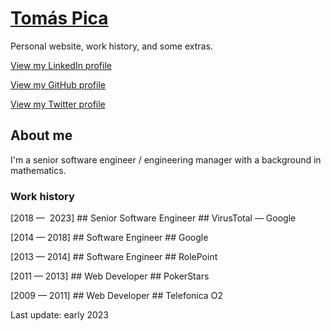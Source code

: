 # [Tomás Pica](http://www.tomaspica.com/)

Personal website, work history, and some extras.

[View my LinkedIn profile](https://www.linkedin.com/in/tomaspdc/)

[View my GitHub profile](https://github.com/t00mas)

[View my Twitter profile](https://twitter.com/TomasPica)


## About me

I'm a senior software engineer / engineering manager with a background in mathematics.

### Work history

[2018 —  2023]</span> ## <span>Senior Software Engineer</span> ## <span>VirusTotal — Google</span>

[2014 — 2018]</span> ## <span>Software Engineer</span> ## <span>Google</span>

[2013 — 2014]</span> ## <span>Software Engineer</span> ## <span>RolePoint</span>

[2011 — 2013]</span> ## <span>Web Developer</span> ## <span>PokerStars</span>

[2009 — 2011]</span> ## <span>Web Developer</span> ## <span>Telefonica O2</span>

Last update: early 2023
